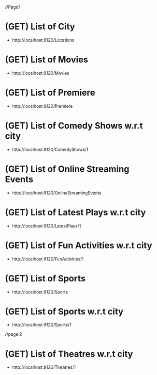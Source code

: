//Page1

# (GET) List of City
* http://localhost:9120/Locations

# (GET) List of Movies
* http://localhost:9120/Movies

# (GET) List of Premiere
* http://localhost:9120/Premiere

# (GET) List of Comedy Shows w.r.t city
* http://localhost:9120/ComedyShows/1 

# (GET) List of Online Streaming Events
* http://localhost:9120/OnlineStreamingEvents

# (GET) List of Latest Plays w.r.t city
* http://localhost:9120/LatestPlays/1

# (GET) List of Fun Activities w.r.t city
* http://localhost:9120/FunActivities/1

# (GET) List of Sports
* http://localhost:9120/Sports

# (GET) List of Sports w.r.t city
* http://localhost:9120/Sports/1

//page 2

# (GET) List of Theatres w.r.t city
* http://localhost:9120/Theatres/1